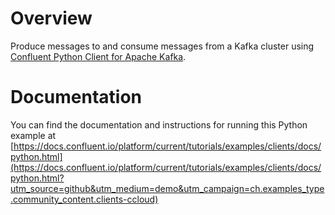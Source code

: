 # Overview
  
Produce messages to and consume messages from a Kafka cluster using [Confluent Python Client for Apache Kafka](https://github.com/confluentinc/confluent-kafka-python).

# Documentation

You can find the documentation and instructions for running this Python example at [https://docs.confluent.io/platform/current/tutorials/examples/clients/docs/python.html](https://docs.confluent.io/platform/current/tutorials/examples/clients/docs/python.html?utm_source=github&utm_medium=demo&utm_campaign=ch.examples_type.community_content.clients-ccloud)
